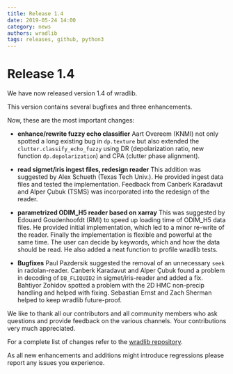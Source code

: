 ```yaml
---
title: Release 1.4
date: 2019-05-24 14:00
category: news
authors: wradlib
tags: releases, github, python3
---
```


# Release 1.4

We have now released version 1.4 of wradlib.

This version contains several bugfixes and three enhancements.

Now, these are the most important changes:

- **enhance/rewrite fuzzy echo classifier**
Aart Overeem (KNMI) not only spotted a long existing bug in `dp.texture` but also extended the `clutter.classify_echo_fuzzy` using DR (depolarization ratio, new function `dp.depolarization`) and CPA (clutter phase alignment). 

- **read sigmet/iris ingest files, redesign reader**
This addition was suggested by Alex Schueth (Texas Tech Univ.). He provided ingest data files and tested the implementation. Feedback from Canberk Karadavut and Alper Çubuk (TSMS) was incorporated into the redesign of the reader.  

- **parametrized ODIM_H5 reader based on xarray**
This was suggested by Edouard Goudenhoofdt (RMI) to speed up loading time of ODIM_H5 data files. He provided initial implementation, which led to a minor re-write of the reader. Finally the implementation is flexible and powerful at the same time. The user can decide by keywords, which and how the data should be read. He also added a neat function to profile wradlib tests.

- **Bugfixes**
Paul Pazdersik suggested the removal of an unnecessary `seek` in radolan-reader. Canberk Karadavut and Alper Çubuk found a problem in decoding of `DB_FLIQUID2` in sigmet/iris-reader and added a fix. Bahtiyor Zohidov spotted a problem with the 2D HMC non-precip handling and helped with fixing. Sebastian Ernst and Zach Sherman helped to keep wradlib future-proof.  

We like to thank all our contributors and all community members who ask questions and provide feedback on the various channels. Your contributions very much appreciated. 

For a complete list of changes refer to the [wradlib repository](https://github.com/wradlib/wradlib/commits/main).

As all new enhancements and additions might introduce regressions please report any issues you experience.
